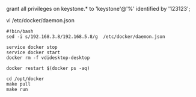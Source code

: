 grant all privileges on keystone.* to 'keystone'@'%' identified by '123123';





vi /etc/docker/daemon.json


```SHELL
#!bin/bash
sed -i s/192.168.3.8/192.168.5.8/g  /etc/docker/daemon.json

service docker stop
service docker start
docker rm -f vdidesktop-desktop

docker restart $(docker ps -aq)

cd /opt/docker
make pull
make run
```
